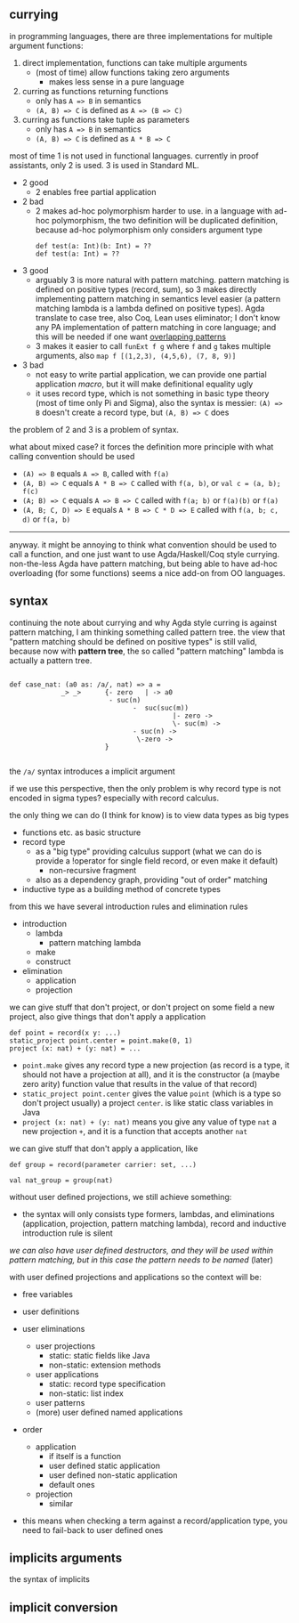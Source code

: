 ## currying

in programming languages, there are three implementations for multiple argument functions:


1. direct implementation, functions can take multiple arguments
    * (most of time) allow functions taking zero arguments
        * makes less sense in a pure language
2. curring as functions returning functions
    * only has `A => B` in semantics
    * `(A, B) => C` is defined as `A => (B => C)`
3. curring as functions take tuple as parameters
    * only has `A => B` in semantics
    * `(A, B) => C` is defined as `A * B => C`


most of time 1 is not used in functional languages. currently in proof assistants, only 2 is used. 3 is used in Standard ML.


* 2 good
    * 2 enables free partial application
* 2 bad
    * 2 makes ad-hoc polymorphism harder to use. in a language with ad-hoc polymorphism, the two definition will be duplicated definition, because ad-hoc polymorphism only considers argument type
      ```
      def test(a: Int)(b: Int) = ??
      def test(a: Int) = ??
      ```
* 3 good
    * arguably 3 is more natural with pattern matching. pattern matching is defined on positive types (record, sum), so 3 makes directly implementing pattern matching in semantics level easier (a pattern matching lambda is a lambda defined on positive types). Agda translate to case tree, also Coq, Lean uses eliminator; I don't know any PA implementation of pattern matching in core language; and this will be needed if one want [overlapping patterns](https://scholar.google.com/scholar?hl=en&as_sdt=0%2C5&q=Overlapping+and+order-independent+patterns+in+type+theory&btnG=)
    * 3 makes it easier to call `funExt f g` where `f` and `g` takes multiple arguments, also `map f [(1,2,3), (4,5,6), (7, 8, 9)]`
* 3 bad
    * not easy to write partial application, we can provide one partial application *macro*, but it will make definitional equality ugly
    * it uses record type, which is not something in basic type theory (most of time only Pi and Sigma), also the syntax is messier: `(A) => B` doesn't create a record type, but `(A, B) => C` does
    
    
the problem of 2 and 3 is a problem of syntax. 

what about mixed case? it forces the definition more principle with what calling convention should be used


* `(A) => B` equals `A => B`, called with `f(a)`
* `(A, B) => C` equals `A * B => C` called with `f(a, b)`, or `val c = (a, b); f(c)`
* `(A; B) => C` equals `A => B => C` called with `f(a; b)` or `f(a)(b)` or `f(a)`
* `(A, B; C, D) => E` equals `A * B => C * D => E` called with `f(a, b; c, d)` or `f(a, b)`

------

anyway. it might be annoying to think what convention should be used to call a function, and one just want to use Agda/Haskell/Coq style currying. non-the-less Agda have pattern matching, but being able to have ad-hoc overloading (for some functions) seems a nice add-on from OO languages.
     
    
## syntax

continuing the note about currying and why Agda style curring is against pattern matching, I am thinking something called pattern tree. the view that "pattern matching should be defined on positive types" is still valid, because now with **pattern tree**, the so called "pattern matching" lambda is actually a pattern tree.


```

def case_nat: (a0 as: /a/, nat) => a = 
             _> _>      {- zero   | -> a0
                         - suc(n)
                               -  suc(suc(m))
                                         |- zero ->
                                         \- suc(m) ->
                               - suc(n) ->
                                \-zero ->
                        }
                                

```

the `/a/` syntax introduces a implicit argument

if we use this perspective, then the only problem is why record type is not encoded in sigma types? especially with record calculus. 


the only thing we can do (I think for know) is to view data types as big types

* functions etc. as basic structure
* record type
    * as a "big type" providing calculus support (what we can do is provide a !operator for single field record, or even make it default)
        * non-recursive fragment
    * also as a dependency graph, providing "out of order" matching
* inductive type as a building method of concrete types

from this we have several introduction rules and elimination rules
* introduction
    * lambda
        * pattern matching lambda
    * make
    * construct
* elimination
    * application
    * projection
  
we can give stuff that don't project, or don't project on some field a new project, also give things that don't apply a application

```
def point = record(x y: ...)
static_project point.center = point.make(0, 1)
project (x: nat) + (y: nat) = ...
```
* `point.make` gives any record type a new projection (as record is a type, it should not have a projection at all), and it is the constructor (a (maybe zero arity) function value that results in the value of that record)
* `static_project point.center` gives the value `point` (which is a type so don't project usually) a project `center`. is like static class variables in Java
* `project (x: nat) + (y: nat)` means you give any value of type `nat` a new projection `+`, and it is a function that accepts another `nat`

we can give stuff that don't apply a application, like

```
def group = record(parameter carrier: set, ...)

val nat_group = group(nat)
```


without user defined projections, we still achieve something:

* the syntax will only consists type formers, lambdas, and eliminations (application, projection, pattern matching lambda), record and inductive introduction rule is silent

 
*we can also have user defined destructors, and they will be used within pattern matching, but in this case the pattern needs to be named* (later)


with user defined projections and applications so the context will be:

* free variables
* user definitions
* user eliminations
    * user projections
        * static: static fields like Java
        * non-static: extension methods
    * user applications
        * static: record type specification
        * non-static: list index
    * user patterns
    * (more) user defined named applications
    
* order
    * application
        * if itself is a function
        * user defined static application
        * user defined non-static application
        * default ones
    * projection
        * similar

* this means when checking a term against a record/application type, you need to fail-back to user defined ones



## implicits arguments

the syntax of implicits


## implicit conversion